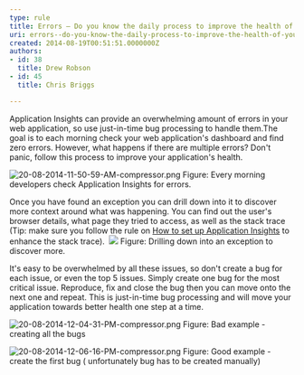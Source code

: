 ```yaml
---
type: rule
title: Errors – Do you know the daily process to improve the health of your web application?
uri: errors--do-you-know-the-daily-process-to-improve-the-health-of-your-web-application
created: 2014-08-19T00:51:51.0000000Z
authors:
- id: 38
  title: Drew Robson
- id: 45
  title: Chris Briggs

---
```


 ​​​​​​​Application Insights can provide an overwhelming amount of errors in your web application, so use just-in-time bug processing to handle them. 
​The goal is to each morning check your web application's dashboard and find zero errors. However, what happens if there are multiple errors? Don't panic, follow this process to improve your application's health.

![20-08-2014-11-50-59-AM-compressor.png](/PublishingImages/App-Insights-Failures.png)
Figure: Every morning developers​ check Application Insights for errors.

Once you have found an exception you can drill down into it to discover more context around what was happening. You can find out the user's browser details, what page they tried to access, as well as the stack trace (Tip: make sure you follow the rule on [How to set up Application Insights](/_layouts/15/FIXUPREDIRECT.ASPX?WebId=3dfc0e07-e23a-4cbb-aac2-e778b71166a2&amp;TermSetId=07da3ddf-0924-4cd2-a6d4-a4809ae20160&amp;TermId=68f64a3a-78ec-49f6-87ed-7ee92af1c809) to enhance the stack trace). 
![](/PublishingImages/App-Insights-Failures-drilldown.png)
Figure: Drilling down into an exception to discover more.

It's easy to be overwhelmed by all these issues, so don't create a bug for each issue, or even the top 5 issues. Simply create one bug for the most critical issue. Reproduce, fix and close the bug then you can move onto the next one and repeat. This is just-in-time bug processing and will move your application towards better health one step at a time.

![20-08-2014-12-04-31-PM-compressor.png](/PublishingImages/20-08-2014-12-04-31-PM-compressor.png)
Figure: Bad example - creating all the bugs


![20-08-2014-12-06-16-PM-compressor.png](/PublishingImages/20-08-2014-12-06-16-PM-compressor.png)
Figure: Good example - create the first bug ( unfortunately bug has to be created manually​ )


